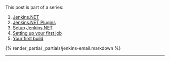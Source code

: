 This post is part of a series:

1. [Jenkins.NET](/2012/09/17/jenkins-dot-net/)
2. [Jenkins.NET Plugins](/2012/09/20/jenkins-dot-net-plugins/)
3. [Setup Jenkins.NET](/2012/10/09/setup-jenkins-dot-net/)
4. [Setting up your first job](/2012/10/20/jenkins-dot-net-setting-up-your-first-job/)
5. [Your first build](/2012/10/24/jenkins-dot-net-your-first-build/)

{% render_partial _partials/jenkins-email.markdown %}

---
